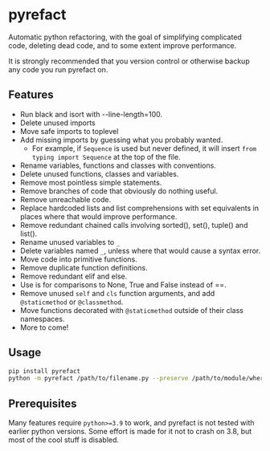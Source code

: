 # pyrefact
Automatic python refactoring, with the goal of simplifying complicated code, deleting dead code, and to some extent improve performance. 

It is strongly recommended that you version control or otherwise backup any code you run pyrefact on.

## Features

* Run black and isort with --line-length=100.
* Delete unused imports
* Move safe imports to toplevel
* Add missing imports by guessing what you probably wanted.
  * For example, if `Sequence` is used but never defined, it will insert `from typing import Sequence` at the top of the file.
* Rename variables, functions and classes with conventions.
* Delete unused functions, classes and variables.
* Remove most pointless simple statements.
* Remove branches of code that obviously do nothing useful.
* Remove unreachable code.
* Replace hardcoded lists and list comprehensions with set equivalents in places where that would improve performance.
* Remove redundant chained calls involving sorted(), set(), tuple() and list().
* Rename unused variables to `_`
* Delete variables named `_`, unless where that would cause a syntax error.
* Move code into primitive functions.
* Remove duplicate function definitions.
* Remove redundant elif and else.
* Use is for comparisons to None, True and False instead of ==.
* Remove unused `self` and `cls` function arguments, and add `@staticmethod` or `@classmethod`.
* Move functions decorated with `@staticmethod` outside of their class namespaces.
* More to come!

## Usage

```bash
pip install pyrefact
python -m pyrefact /path/to/filename.py --preserve /path/to/module/where/filename/is/used
```

## Prerequisites

Many features require `python>=3.9` to work, and pyrefact is not tested with earlier python versions. Some effort is made for it not to crash on 3.8, but most of the cool stuff is disabled.
